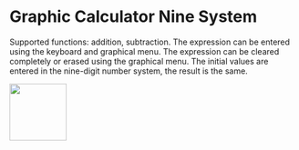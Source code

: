 # Graphic Calculator Nine System 
Supported functions: addition, subtraction. The expression can be entered using the keyboard and graphical menu. The expression can be cleared completely or erased using the graphical menu. The initial values are entered in the nine-digit number system, the result is the same.

<img src="https://github.com/user-attachments/assets/4be9d475-cf32-40d1-8f53-19128ed9ef52" width="100"/>
